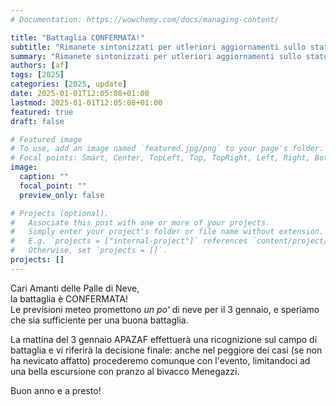 ```yaml
---
# Documentation: https://wowchemy.com/docs/managing-content/

title: "Battaglia CONFERMATA!"
subtitle: "Rimanete sintonizzati per utleriori aggiornamenti sullo stato della neve il 3 gennaio"
summary: "Rimanete sintonizzati per utleriori aggiornamenti sullo stato della neve il 3 gennaio"
authors: [af]
tags: [2025]
categories: [2025, update]
date: 2025-01-01T12:05:08+01:00
lastmod: 2025-01-01T12:05:08+01:00
featured: true
draft: false

# Featured image
# To use, add an image named `featured.jpg/png` to your page's folder.
# Focal points: Smart, Center, TopLeft, Top, TopRight, Left, Right, BottomLeft, Bottom, BottomRight.
image:
  caption: ""
  focal_point: ""
  preview_only: false

# Projects (optional).
#   Associate this post with one or more of your projects.
#   Simply enter your project's folder or file name without extension.
#   E.g. `projects = ["internal-project"]` references `content/project/deep-learning/index.md`.
#   Otherwise, set `projects = []`.
projects: []
---
```


Cari Amanti delle Palle di Neve,  
la battaglia è CONFERMATA!  
Le previsioni meteo promettono *un po'* di neve per il 3 gennaio, e speriamo che sia sufficiente per una buona battaglia.

La mattina del 3 gennaio APAZAF effettuerà una ricognizione sul campo di battaglia e vi riferirà la decisione finale:
anche nel peggiore dei casi (se non ha nevicato affatto) procederemo comunque con l'evento,
limitandoci ad una bella escursione con pranzo al bivacco Menegazzi.

Buon anno e a presto!
